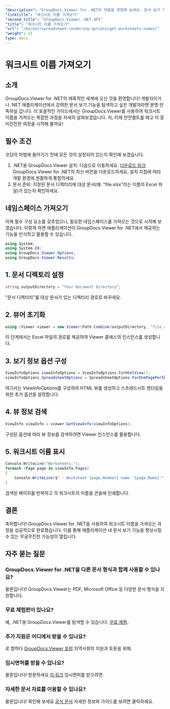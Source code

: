```yaml
---
"description": "GroupDocs.Viewer for .NET의 마법을 경험해 보세요. 문서 보기 기능을 애플리케이션에 완벽하게 통합할 수 있습니다. 지금 무료 평가판을 사용해 보세요!"
"linktitle": "워크시트 이름 가져오기"
"second_title": "GroupDocs.Viewer .NET API"
"title": "워크시트 이름 가져오기"
"url": "/ko/net/spreadsheet-rendering-options/get-worksheets-names/"
"weight": 11
type: docs
---
```

# 워크시트 이름 가져오기

## 소개
GroupDocs.Viewer for .NET의 매혹적인 세계에 오신 것을 환영합니다! 개발자이거나 .NET 애플리케이션에서 강력한 문서 보기 기능을 탐색하고 싶은 개발자라면 분명 만족하실 겁니다. 이 포괄적인 가이드에서는 GroupDocs.Viewer를 사용하여 워크시트 이름을 가져오는 복잡한 과정을 자세히 살펴보겠습니다. 자, 이제 안전벨트를 매고 이 흥미진진한 여정을 시작해 볼까요!
## 필수 조건
코딩의 마법에 들어가기 전에 모든 것이 설정되어 있는지 확인해 보겠습니다.
1. .NET용 GroupDocs.Viewer 설치: 다음으로 이동하세요. [다운로드 링크](https://releases.groupdocs.com/viewer/net/) GroupDocs.Viewer for .NET의 최신 버전을 다운로드하세요. 설치 지침에 따라 개발 환경에 원활하게 통합하세요.
2. 문서 준비: 지정된 문서 디렉터리에 대상 문서(예: "file.xlsx"라는 이름의 Excel 파일)가 있는지 확인하세요.
## 네임스페이스 가져오기
이제 필수 구성 요소를 갖추었으니, 필요한 네임스페이스를 가져오는 것으로 시작해 보겠습니다. 이렇게 하면 애플리케이션이 GroupDocs.Viewer for .NET에서 제공하는 기능을 인식하고 활용할 수 있습니다.
```csharp
using System;
using System.IO;
using GroupDocs.Viewer.Options;
using GroupDocs.Viewer.Results;
```
## 1. 문서 디렉토리 설정
```csharp
string outputDirectory = "Your Document Directory";
```
"문서 디렉터리"를 대상 문서가 있는 디렉터리 경로로 바꾸세요.
## 2. 뷰어 초기화
```csharp
using (Viewer viewer = new Viewer(Path.Combine(outputDirectory, "file.xlsx")))
```
이 단계에서는 Excel 파일의 경로를 제공하여 Viewer 클래스의 인스턴스를 생성합니다.
## 3. 보기 정보 옵션 구성
```csharp
ViewInfoOptions viewInfoOptions = ViewInfoOptions.ForHtmlView();
viewInfoOptions.SpreadsheetOptions = SpreadsheetOptions.ForOnePagePerSheet();
```
여기서는 ViewInfoOptions를 구성하여 HTML 뷰를 생성하고 스프레드시트 렌더링을 위한 추가 옵션을 설정합니다.
## 4. 뷰 정보 검색
```csharp
ViewInfo viewInfo = viewer.GetViewInfo(viewInfoOptions);
```
구성된 옵션에 따라 뷰 정보를 검색하려면 Viewer 인스턴스를 활용합니다.
## 5. 워크시트 이름 표시
```csharp
Console.WriteLine("Worksheets:");
foreach (Page page in viewInfo.Pages)
{
    Console.WriteLine($" - Worksheet {page.Number} name '{page.Name}'");
}
```
검색된 페이지를 반복하고 각 워크시트의 이름을 콘솔에 인쇄합니다.
## 결론
축하합니다! GroupDocs.Viewer for .NET을 사용하여 워크시트 이름을 가져오는 과정을 성공적으로 완료했습니다. 이를 통해 애플리케이션 내 문서 보기 기능을 향상시킬 수 있는 무궁무진한 가능성이 열립니다.
## 자주 묻는 질문
### GroupDocs.Viewer for .NET을 다른 문서 형식과 함께 사용할 수 있나요?
물론입니다! GroupDocs.Viewer는 PDF, Microsoft Office 등 다양한 문서 형식을 지원합니다.
### 무료 체험판이 있나요?
예, .NET용 GroupDocs.Viewer를 탐색할 수 있습니다. [무료 체험](https://releases.groupdocs.com/).
### 추가 지원은 어디에서 받을 수 있나요?
로 향하다 [GroupDocs.Viewer 포럼](https://forum.groupdocs.com/c/viewer/9) 지역사회의 지원과 토론을 위해.
### 임시면허를 받을 수 있나요?
물론입니다! 방문하세요 [이 링크](https://purchase.groupdocs.com/temporary-license/) 임시면허를 받으려면.
### 자세한 문서 자료를 이용할 수 있나요?
물론입니다! 확인해 보세요 [공식 문서](https://tutorials.groupdocs.com/viewer/net/) 자세한 정보와 가이드를 보려면 클릭하세요.